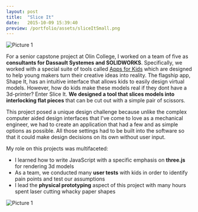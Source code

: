 ```yaml
---
layout: post
title:  "Slice It"
date:   2015-10-09 15:39:40
preview: /portfolio/assets/sliceItSmall.png
---
```


![Picture 1]({{"/assets/sliceItLarge.png"|absolute_url}})

For a senior capstone project at Olin College, I worked on a team of five as __consultants for Dassault Systemes and SOLIDWORKS__. Specifically, we worked with a special suite of tools called [Apps for Kids](http://www.swappsforkids.com/) which are designed to help young makers turn their creative ideas into reality. The flagship app, Shape It, has an intuitive interface that allows kids to easily design virtual models. However, how do kids make these models real if they dont have a 3d-printer? Enter Slice It. __We designed a tool that slices models into interlocking flat pieces__ that can be cut out with a simple pair of scissors. 

This project posed a unique design challenge because unlike the complex computer aided design interfaces that I've come to love as a mechanical engineer, we had to create an application that had a few and as simple options as possible. All those settings had to be built into the software so that it could make design decisions on its own without user input. 

My role on this projects was multifaceted:
- I learned how to write JavaScript with a specific emphasis on __three.js__ for rendering 3d models
- As a team, we conducted many __user tests__ with kids in order to identify pain points and test our assumptions
- I lead the __physical prototyping__ aspect of this project with many hours spent laser cutting whacky paper shapes

![Picture 1]({{"/assets/laserMoose.jpg"|absolute_url}})
